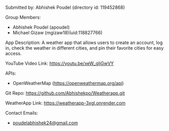 Submitted by: Abhishek Poudel (directory id: 119452868)

Group Members:
- Abhishek Poudel (apoudel)
- Michael Gizaw (mgizaw18)(uid:118827766)

App Description: 
A weather app that allows users to create an account, log in, check the weather in different cities, and pin their favorite cities for easy access.

YouTube Video Link: 
https://youtu.be/xeW_gliGwVY

APIs: 
- OpenWeatherMap (https://openweathermap.org/api)
  
Git Repo: https://github.com/Abhishekpo/Weatherapp.git

WeatherApp Link: https://weatherapp-3xgl.onrender.com

Contact Emails: 
- poudelabhishek24@gmail.com
